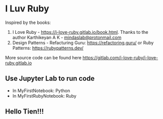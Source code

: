 # I Luv Ruby

Inspired by the books:
1. I Love Ruby - https://i-love-ruby.gitlab.io/book.html. Thanks to the author Karthikeyan A K - mindaslab@protonmail.com
2. Design Patterns - Refacturing Guru: https://refactoring.guru/ or Ruby Patterns: https://rubypatterns.dev/

More source code can be found here https://gitlab.com/i-love-ruby/i-love-ruby.gitlab.io

## Use Jupyter Lab to run code
- In MyFirstNotebook: Python
- In MyFirstRubyNotebook: Ruby

## Hello Tien!!!
